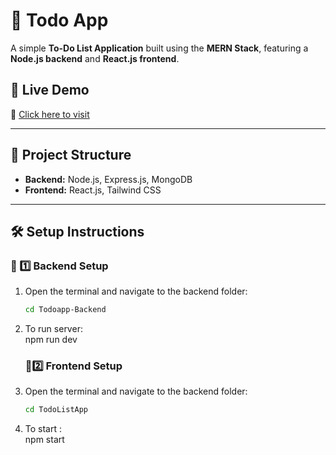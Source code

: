 # 📝 Todo App

A simple **To-Do List Application** built using the **MERN Stack**, featuring a **Node.js backend** and **React.js frontend**.

## 🚀 Live Demo

🔗 [Click here to visit](https://tasksmanager7.netlify.app/)

---

## 📂 Project Structure

- **Backend:** Node.js, Express.js, MongoDB
- **Frontend:** React.js, Tailwind CSS

---

## 🛠️ Setup Instructions

### 🔹 1️⃣ Backend Setup

1. Open the terminal and navigate to the backend folder:
   ```sh
   cd Todoapp-Backend
   ```
2. To run server:  
   npm run dev

   ### 🔹2️⃣ Frontend Setup

3. Open the terminal and navigate to the backend folder:
   ```sh
   cd TodoListApp
   ```
4. To start :  
   npm start

